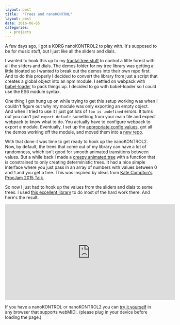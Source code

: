 ```yaml
---
layout: post
title:  "Trees and nanoKONTROL"
layout: post
date: 2016-06-05
categories:
  - projects
---
```

A few days ago, I got a KORG nanoKONTROL2 to play with.  It's supposed to be for music stuff, but I just like all the sliders and dials.

I wanted to hook this up to my [fractal tree stuff](https://github.com/walsh9/topiary) to control a little forest with all the sliders and dials. The demos folder for my tree library was getting a little bloated so I wanted to break out the demos into their own repo first. And to do this properly I decided to convert the library from just a script that creates a global object into an npm module. I settled on webpack with [babel-loader](https://github.com/babel/babel-loader) to pack things up. I decided to go with babel-loader so I could use the ES6 module syntax.

One thing I got hung up on while trying to get this setup working was when I couldn't figure out why my module was only exporting an empty object. And when I tried to use it I just got lots of `foo is undefined` errors.  It turns out you can't just `export default` something from your main file and expect webpack to know what to do. You actually have to configure webpack to export a module. Eventually, I set up the [appropriate config values](https://github.com/walsh9/topiary/blob/master/webpack.config.js#L15-L17), got all the demos working off the module, and moved them into a [new repo](https://github.com/walsh9/topiary-demos).

With that done it was time to get ready to hook up the nanoKONTROL2. Now, by default, the trees that come out of my library can have a lot of randomness, which isn't good for smooth animated transitions between values.  But a while back I made a [creepy animated tree](http://topiary-demos.dev/animation/index.html) with a function that is constrained to only creating deterministic trees. It had a nice simple interface where you just pass in an array of numbers with values between 0 and 1 and you get a tree.  This was inspired by ideas from [Kate Compton's](https://twitter.com/GalaxyKate) [ProcJam 2015 Talk](https://youtu.be/s_eyo_m_hnc?t=958). 

So now I just had to hook up the values from the sliders and dials to some trees. I used [this excellent library](https://github.com/shokai/korg-nano-kontrol) to do most of the hard work there. And here's the result.

<iframe width="560" height="315" src="https://www.youtube.com/embed/8QnNRrv1Xkk" frameborder="0" allowfullscreen></iframe>  

  
If you have a nanoKONTROL or nanoKONTROL2 you can [try it yourself](http://walsh9.github.io/topiary-demos/nanokontrol/index.html) in any browser that supports webMIDI. (please plug in your device before loading the page.)

